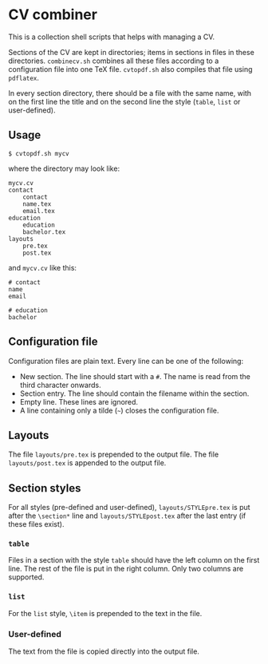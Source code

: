 # CV combiner

This is a collection shell scripts that helps with managing a CV.

Sections of the CV are kept in directories; items in sections in files in these
directories. `combinecv.sh` combines all these files according to a
configuration file into one TeX file. `cvtopdf.sh` also compiles that file
using `pdflatex`.

In every section directory, there should be a file with the same name, with on
the first line the title and on the second line the style (`table`, `list` or
user-defined).

## Usage

```shellsession
$ cvtopdf.sh mycv
```

where the directory may look like:

```text
mycv.cv
contact
	contact
	name.tex
	email.tex
education
	education
	bachelor.tex
layouts
	pre.tex
	post.tex
```

and `mycv.cv` like this:

```text
# contact
name
email

# education
bachelor
```

## Configuration file
Configuration files are plain text. Every line can be one of the following:

- New section. The line should start with a `#`. The name is read from the
  third character onwards.
- Section entry. The line should contain the filename within the section.
- Empty line. These lines are ignored.
- A line containing only a tilde (`~`) closes the configuration file.

## Layouts
The file `layouts/pre.tex` is prepended to the output file.
The file `layouts/post.tex` is appended to the output file.

## Section styles
For all styles (pre-defined and user-defined), `layouts/STYLEpre.tex` is put
after the `\section*` line and `layouts/STYLEpost.tex` after the last entry (if
these files exist).

### `table`
Files in a section with the style `table` should have the left column on the
first line. The rest of the file is put in the right column. Only two columns
are supported.

### `list`
For the `list` style, `\item` is prepended to the text in the file.

### User-defined
The text from the file is copied directly into the output file.
